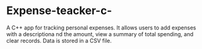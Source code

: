 # Expense-teacker-c-
A C++ app for tracking personal expenses. It allows users to add expenses with  a descriptiona nd the amount, view a summary of total spending, and clear records. Data is stored in a CSV file.
